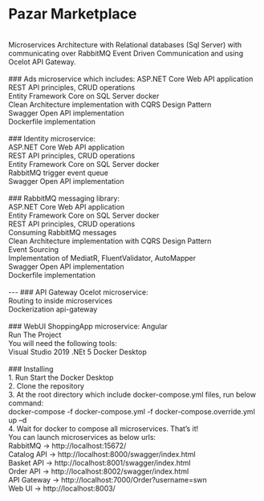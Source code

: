 # Pazar Marketplace
<br />
Microservices Architecture with Relational databases (Sql Server) with communicating over RabbitMQ Event Driven Communication and using Ocelot API Gateway.
<br />
<br />
### Ads microservice which includes: 
ASP.NET Core Web API application 
<br />
REST API principles, CRUD operations 
<br />
Entity Framework Core on SQL Server docker 
<br />
Clean Architecture implementation with CQRS Design Pattern 
<br />
Swagger Open API implementation 
<br />
Dockerfile implementation
<br />
<br />
### Identity microservice:
<br />
ASP.NET Core Web API application
<br />
REST API principles, CRUD operations
<br />
Entity Framework Core on SQL Server docker
<br />
RabbitMQ trigger event queue
<br />
Swagger Open API implementation
<br />
<br />
### RabbitMQ messaging library:
<br />
ASP.NET Core Web API application
<br />
Entity Framework Core on SQL Server docker
<br />
REST API principles, CRUD operations
<br />
Consuming RabbitMQ messages
<br />
Clean Architecture implementation with CQRS Design Pattern
<br />
Event Sourcing
<br />
Implementation of MediatR, FluentValidator, AutoMapper
<br />
Swagger Open API implementation
<br />
Dockerfile implementation
<br />
<br />
---
### API Gateway Ocelot microservice:
<br />
Routing to inside microservices
<br />
Dockerization api-gateway
<br />
<br />
### WebUI ShoppingApp microservice:
Angular
<br />
Run The Project
<br />
You will need the following tools:
<br />
Visual Studio 2019
.NEt 5
Docker Desktop
<br />
<br />
### Installing
<br />
1. Run Start the Docker Desktop
<br />
2. Clone the repository
<br />
3. At the root directory which include docker-compose.yml files, run below command:
<br />
docker-compose -f docker-compose.yml -f docker-compose.override.yml up –d
<br />
4. Wait for docker to compose all microservices. That’s it!
<br />
You can launch microservices as below urls:
<br />
RabbitMQ -> http://localhost:15672/
<br />
Catalog API -> http://localhost:8000/swagger/index.html
<br />
Basket API -> http://localhost:8001/swagger/index.html
<br />
Order API -> http://localhost:8002/swagger/index.html
<br />
API Gateway -> http://localhost:7000/Order?username=swn
<br />
Web UI -> http://localhost:8003/
